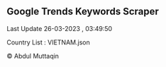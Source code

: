 

## Google Trends Keywords Scraper 
 
Last Update 26-03-2023 , 03:49:50

Country List :
VIETNAM.json



© Abdul Muttaqin 
